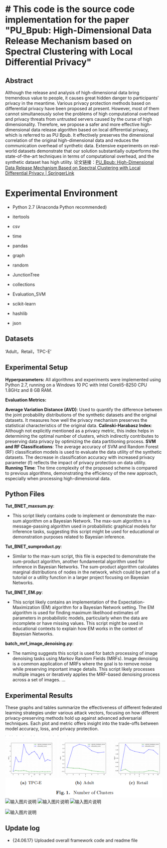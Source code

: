 ﻿# # This code is the source code implementation for the paper "PU_Bpub: High-Dimensional Data Release Mechanism based on Spectral Clustering with Local Differential Privacy"


## Abstract

Although the release and analysis of high-dimensional data bring tremendous value to people, it causes great hidden danger to participants’ privacy in the meantime. Various privacy protection methods based on differential privacy have been proposed at present. However, most of them cannot simultaneously solve the problems of high computational overhead and privacy threats from untrusted servers caused by the curse of high dimensionality. Therefore, we propose a safer and more effective high-dimensional data release algorithm based on local differential privacy,  which is referred to as PU Bpub. It effectively preserves the dimensional correlation of the original high-dimensional data and reduces the communication overhead of synthetic data. Extensive experiments on real-world datasets demonstrate that our solution substantially outperforms the state-of-the-art techniques in terms of computational overhead, and the synthetic dataset has high utility.
论文链接：[PU_Bpub: High-Dimensional Data Release Mechanism Based on Spectral Clustering with Local Differential Privacy | SpringerLink](https://link.springer.com/chapter/10.1007/978-3-031-19214-2_48)
  

# Experimental Environment

- Python 2.7 (Anaconda Python recommended)

- itertools

- csv

- time

- pandas

- graph

- random

- JunctionTree

- collections

- Evaluation_SVM

- scikit-learn

- hashlib

- json

## Datasets

‘Adult，Retail，TPC-E’

## Experimental Setup

**Hyperparameters:**
 All algorithms and experiments were implemented using Python 2.7, running on a Windows 10 PC with Intel Coreli5-8250 CPU 1.8GHz and 8 GB RAM.


 
**Evaluation Metrics:**

 **Average Variation Distance (AVD)**: Used to quantify the difference between the joint probability distributions of the synthetic datasets and the original datasets. It measures how well the privacy mechanism preserves the statistical characteristics of the original data.
**Calinski-Harabasz Index**: Although not explicitly mentioned as a privacy metric, this index helps in determining the optimal number of clusters, which indirectly contributes to preserving data privacy by optimizing the data partitioning process.
**SVM and RF Classifications**: The average accuracy of SVM and Random Forest (RF) classification models is used to evaluate the data utility of the synthetic datasets. The decrease in classification accuracy with increased privacy parameter (f) reflects the impact of privacy protection on data utility.
**Running Time**: The time complexity of the proposed scheme is compared to previous algorithms, demonstrating the efficiency of the new approach, especially when processing high-dimensional data.
  
## Python Files
**Tut_BNET_maxsum.py**:

-   This script likely contains code to implement or demonstrate the max-sum algorithm on a Bayesian Network. The max-sum algorithm is a message-passing algorithm used in probabilistic graphical models for inference tasks, suggesting this script might be used for educational or demonstration purposes related to Bayesian inference.

**Tut_BNET_sumproduct.py**:

-   Similar to the max-sum script, this file is expected to demonstrate the sum-product algorithm, another fundamental algorithm used for inference in Bayesian Networks. The sum-product algorithm calculates marginal distributions of nodes in the network, which could be part of a tutorial or a utility function in a larger project focusing on Bayesian Networks.

**Tut_BNET_EM.py**:

-   This script likely contains an implementation of the Expectation-Maximization (EM) algorithm for a Bayesian Network setting. The EM algorithm is used for finding maximum likelihood estimates of parameters in probabilistic models, particularly when the data are incomplete or have missing values. This script might be used in educational contexts to explain how EM works in the context of Bayesian Networks.

**batch_mrf_image_denoising.py**:

-   The naming suggests this script is used for batch processing of image denoising tasks using Markov Random Fields (MRFs). Image denoising is a common application of MRFs where the goal is to remove noise while preserving important image details. This script likely processes multiple images or iteratively applies the MRF-based denoising process across a set of images.
...
## Experimental Results
These graphs and tables summarize the effectiveness of different federated learning strategies under various attack vectors, focusing on how different privacy-preserving methods hold up against advanced adversarial techniques. Each plot and metric offers insight into the trade-offs between model accuracy, loss, and privacy protection.

![输入图片说明](https://github.com/csmaxuebin/PU_Bpub/blob/main/images/fig1.png)
![输入图片说明](/imgs/2024-06-17/7Ogb9W8djJSWZrM0.png)
![输入图片说明](/imgs/2024-06-17/IJviYHVpvszbh1BV.png)
![输入图片说明](/imgs/2024-06-17/BmKUKzZVCbTVgeUo.png)

![输入图片说明](/imgs/2024-06-17/VqqIPcQ7wn74o1TY.png)


##  Update log  

- {24.06.17} Uploaded overall framework code and readme file


